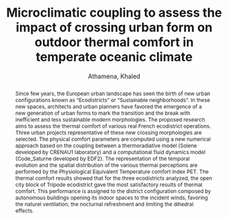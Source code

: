 ---
layout: technique
title: Microclimatic coupling to assess the impact of crossing urban form on outdoor thermal comfort in temperate oceanic climate
classifications:
    system_type: "False"
    technique: "False"
    design_study: "False"
    evaluation: "False"
    data: "False"
    analysis: "True"
    generation: "False"
    curation_and_transformation: "False"
    management: "False"
    modeling: "True"
    urban_analysis: "True"
    visualization: "False"
    sunlight_access: "False"
    wind_ventilation: "False"
    view_impact: "False"
    energy: "False"
    damage_and_disaster_management: "False"
    climate: "True"
    sound: "False"
    property_cadastre: "False"
    other_use: "False"
    lookup: "False"
    browse: "True"
    locate: "False"
    explore: "False"
    identify: "True"
    compare: "True"
    summarize: "False"
    distribution: "True"
    trends: "False"
    outliers: "False"
    extremes: "True"
    features: "True"
    target_discovery: "True"
    target_access: "True"
    spatial_relation: "True"
    buildings: "True"
    streets: "True"
    nature: "False"
    uniform_discretization: "True"
    structural_subdivision: "False"
    univariate: "False"
    multivariate: "True"
    volumetric: "True"
    temporal: "True"
    sensing: "False"
    statistical: "False"
    simulation_based: "True"
    learning_based: "False"
    surveyed: "False"
    site: "False"
    block: "True"
    multi_block: "True"
    city: "False"
    va_wo_model: "False"
    post_model: "False"
    model_integrated: "False"
    assisted_models: "False"
    overlay: "True"
    embedded: "False"
    linked: "False"
    temporal_jx: "False"
    spatial_jx: "True"
    filter: "False"
    aggregate: "True"
    embed: "False"
    glyphs: "True"
    bar_charts: "False"
    scatterplots: "False"
    matrix: "False"
    parallel_coordinates: "False"
    map_2d: "True"
    map_3d: "True"
    walking: "False"
    steering: "False"
    selection_based: "False"
    manipulation_based: "True"
    distortion: "False"
    ghosting: "False"
    culling: "False"
    birds_view: "True"
    multi_view: "True"
    assisted_steering: "False"
    other: "False"
    vr_cave: "False"
    ar: "False"
    desktop: "True"
    mobile: "False"
    case_study: "True"
    user_study: "False"
    statistical_evaluation: "False"
    expert_interviews: "False"
key: "YBARFHPD"
item_type: "journalArticle"
publication_year: "2022.0"
author: "Athamena, Khaled"
title: "Microclimatic coupling to assess the impact of crossing urban form on outdoor thermal comfort in temperate oceanic climate"
publication_title: "Urban Climate"
isbn: "nan"
issn: "2212-0955"
doi: "https://doi.org/10.1016/j.uclim.2022.101093"
url: "nan"
abstract_note: "nan"
date_added: "2024-01-11 20:26:22"
date_modified: "2024-01-11 20:26:22"
access_date: "nan"
pages: "101093"
num_pages: "nan"
issue: "nan"
volume: "42"
number_of_volumes: "nan"
journal_abbreviation: "nan"
short_title: "nan"
series: "nan"
series_number: "nan"
series_text: "nan"
series_title: "nan"
publisher: "nan"
place: "nan"
language: "nan"
rights: "nan"
type: "nan"
archive: "nan"
archive_location: "nan"
library_catalog: "nan"
call_number: "nan"
extra: "nan"
notes: "nan"
file_attachments: "nan"
link_attachments: "nan"
manual_tags: "nan"
automatic_tags: "nan"
editor: "nan"
series_editor: "nan"
translator: "nan"
contributor: "nan"
attorney_agent: "nan"
book_author: "nan"
cast_member: "nan"
commenter: "nan"
composer: "nan"
cosponsor: "nan"
counsel: "nan"
interviewer: "nan"
producer: "nan"
recipient: "nan"
reviewed_author: "nan"
scriptwriter: "nan"
words_by: "nan"
guest: "nan"
number: "nan"
edition: "nan"
running_time: "nan"
scale: "nan"
medium: "nan"
artwork_size: "nan"
filing_date: "nan"
application_number: "nan"
assignee: "nan"
issuing_authority: "nan"
country: "nan"
meeting_name: "nan"
conference_name: "nan"
court: "nan"
references: "nan"
reporter: "nan"
legal_status: "nan"
priority_numbers: "nan"
programming_language: "nan"
version: "nan"
system: "nan"
code: "nan"
code_number: "nan"
section: "nan"
session: "nan"
committee: "nan"
history: "nan"
legislative_body: "nan"
abstract: "Since few years, the European urban landscape has seen the birth of new urban configurations known as “Ecodistricts” or “Sustainable neighborhoods”. In these new spaces, architects and urban planners have favored the emergence of a new generation of urban forms to mark the transition and the break with inefficient and less sustainable modern morphologies. The proposed research aims to assess the thermal comfort of various real French ecodistrict operations. Three urban projects representative of these new crossing morphologies are selected. The physical comfort parameters are computed using a new numerical approach based on the coupling between a thermoradiative model (Solene developed by CRENAU1 laboratory) and a computational fluid dynamics model (Code_Saturne developed by EDF2). The representation of the temporal evolution and the spatial distribution of the various thermal perceptions are performed by the Physiological Equivalent Temperature comfort index PET. The thermal comfort results showed that for the three ecodistricts analyzed, the open city block of Tripode ecodistrict gave the most satisfactory results of thermal comfort. This performance is assigned to the district configuration composed by autonomous buildings opening its indoor spaces to the incident winds, favoring the naturel ventilation, the nocturnal refreshment and limiting the dihedral effects."
---